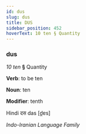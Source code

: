 ```yaml
---
id: dus
slug: dus
title: DUS
sidebar_position: 452
hoverText: 10 ten § Quantity
---
```


### dus

*10 ten* **§** Quantity

**Verb**: to be ten

**Noun**: ten

**Modifier**: tenth

Hindi दस das [d̪ɐs]

*Indo-Iranian Language Family*